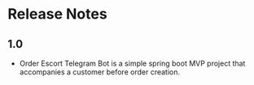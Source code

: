 # Release Notes

## 1.0
*   Order Escort Telegram Bot is a simple spring boot MVP project that accompanies a customer before order creation.
